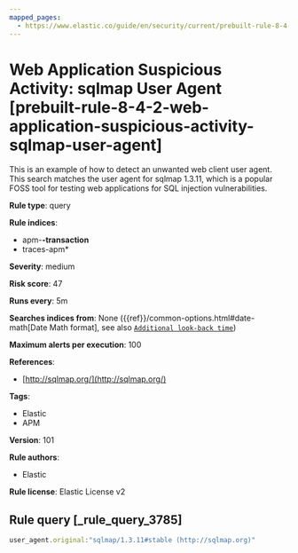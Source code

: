```yaml
---
mapped_pages:
  - https://www.elastic.co/guide/en/security/current/prebuilt-rule-8-4-2-web-application-suspicious-activity-sqlmap-user-agent.html
---
```


# Web Application Suspicious Activity: sqlmap User Agent [prebuilt-rule-8-4-2-web-application-suspicious-activity-sqlmap-user-agent]

This is an example of how to detect an unwanted web client user agent. This search matches the user agent for sqlmap 1.3.11, which is a popular FOSS tool for testing web applications for SQL injection vulnerabilities.

**Rule type**: query

**Rule indices**:

* apm-**-transaction**
* traces-apm*

**Severity**: medium

**Risk score**: 47

**Runs every**: 5m

**Searches indices from**: None ({{ref}}/common-options.html#date-math[Date Math format], see also [`Additional look-back time`](docs-content://solutions/security/detect-and-alert/create-detection-rule.md#rule-schedule))

**Maximum alerts per execution**: 100

**References**:

* [http://sqlmap.org/](http://sqlmap.org/)

**Tags**:

* Elastic
* APM

**Version**: 101

**Rule authors**:

* Elastic

**Rule license**: Elastic License v2

## Rule query [_rule_query_3785]

```js
user_agent.original:"sqlmap/1.3.11#stable (http://sqlmap.org)"
```


